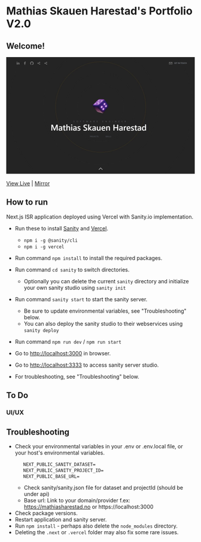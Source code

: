 # Mathias Skauen Harestad's Portfolio V2.0

## Welcome!

![Portfolio](assets/screenshot.jpg)

[View Live](https:///www.mathiasharestad.no/) | [Mirror](https://portfolio-v2-0-phi.vercel.app)

## How to run
Next.js ISR application deployed using Vercel with Sanity.io implementation.
-   Run these to install [Sanity](https://www.sanity.io/docs/getting-started-with-sanity-cli) and [Vercel](https://vercel.com/docs/cli).
    -   ``npm i -g @sanity/cli``
    -   ``npm i -g vercel``



-   Run command `npm install` to install the required packages.
-   Run command `cd sanity` to switch directories.
    -   Optionally you can delete the current `sanity` directory and initialize your own sanity studio using `sanity init`
-   Run command `sanity start` to start the sanity server.

    -   Be sure to update environmental variables, see "Troubleshooting" below.
    -   You can also deploy the sanity studio to their webservices using `sanity deploy`

-   Run command `npm run dev` / `npm run start`
-   Go to [http://localhost:3000](http://localhost:3000) in browser.
-   Go to [http://localhost:3333](http://localhost:3333) to access sanity server studio.

-   For troubleshooting, see "Troubleshooting" below.

## To Do

### UI/UX

## Troubleshooting

-   Check your environmental variables in your .env or .env.local file, or your host's environmental variables.
    ```
       NEXT_PUBLIC_SANITY_DATASET=
       NEXT_PUBLIC_SANITY_PROJECT_ID=
       NEXT_PUBLIC_BASE_URL=
    ```
    -   Check sanity/sanity.json file for dataset and projectId (should be under api)
    -   Base url: Link to your domain/provider f.ex: https://mathiasharestad.no or https://localhost:3000
-   Check package versions.
-   Restart application and sanity server.
-   Run `npm install` - perhaps also delete the `node_modules` directory.
-   Deleting the `.next` or `.vercel` folder may also fix some rare issues.
